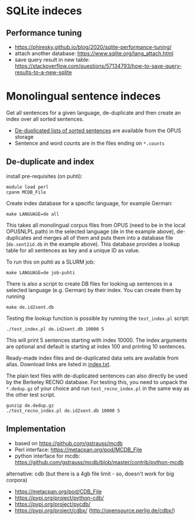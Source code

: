 


# SQLite indeces

## Performance tuning

* https://phiresky.github.io/blog/2020/sqlite-performance-tuning/
* attach another database: https://www.sqlite.org/lang_attach.html
* save query result in new table: https://stackoverflow.com/questions/57134793/how-to-save-query-results-to-a-new-sqlite

# Monolingual sentence indeces

Get all sentences for a given language, de-duplicate and then create an index over all sorted sentences.

* [De-duplicated lists of sorted sentences](index.txt) are available from the OPUS storage
* Sentence and word counts are in the files ending on `*.counts`


## De-duplicate and index


install pre-requisites (on puhti):

```
module load perl
cpanm MCDB_File
```


Create index database for a specific language, for example German:

```
make LANGUAGE=de all
```

This takes all monolingual corpus files from OPUS (need to be in the local OPUSNLPL path) in the selected language (de in the example above), de-duplicates and merges all of them and puts them into a database file (`de.sent2id.db` in the example above). This database provides a lookup table for all sentences as key and a unique ID as value.


To run this on puhti as a SLURM job:

```
make LANGUAGE=de job-puhti
```

There is also a script to create DB files for looking up sentences in a selected language (e.g. German) by their index. You can create them by running

```
make de.id2sent.db
```

Testing the lookup function is possible by running the `test_index.pl` script:

```
./test_index.pl de.id2sent.db 10000 5
```

This will print 5 sentences starting with index 10000. The index arguments are optional and default is starting at index 100 and printing 10 sentences.

Ready-made index files and de-duplicated data sets are available from allas. Download links are listed in [index.txt](index.txt).

The plain text files with de-duplicated sentences can also directly be used by the Berkeley RECNO database. For testing this, you need to unpack the `*.dedup.gz` of your choice and run `test_recno_index.pl` in the same way as the other test script.

```
gunzip de.dedup.gz
./test_recno_index.pl de.id2sent.db 10000 5
```



## Implementation

* based on https://github.com/gstrauss/mcdb
* Perl interface: https://metacpan.org/pod/MCDB_File
* python interface for mcdb: https://github.com/gstrauss/mcdb/blob/master/contrib/python-mcdb


alternative: cdb (but there is a 4gb file limit - so, doesn't work for big corpora)

* https://metacpan.org/pod/CDB_File
* https://pypi.org/project/python-cdb/
* https://pypi.org/project/pycdb/
* https://pypi.org/project/cdbx/ (http://opensource.perlig.de/cdbx/)
